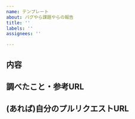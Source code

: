 ```yaml
---
name: テンプレート
about: バグやら課題やらの報告
title: ''
labels: ''
assignees: ''

---
```


## 内容

## 調べたこと・参考URL

## (あれば)自分のプルリクエストURL
